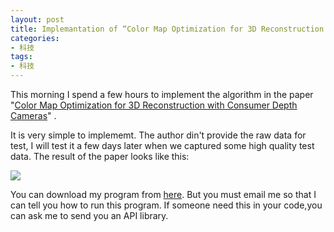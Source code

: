 ```yaml
---
layout: post
title: Implemantation of “Color Map Optimization for 3D Reconstruction with Consumer Depth Cameras”
categories:
- 科技
tags:
- 科技
---
```

 
This morning I spend a few hours to implement the algorithm in the paper "[Color Map Optimization for 3D Reconstruction with Consumer Depth Cameras](http://vladlen.info/publications/color-map-optimization-for-3d-reconstruction-with-consumer-depth-cameras/)" . 
<!--more-->

It is very simple to implememt. The author din't provide the raw data for test, I will test it a few days later when we captured some high quality test data.  The result of the paper looks like this:

![](http://vladlen.info/wp-content/uploads/2014/04/color-mapping.jpg)

You can download my program from [here](http://hwdong.com/programs/Color_Optimization.exe). But you must email me so that I can tell you how to run this program. If someone need this in your code,you can ask me to send you an API library.


